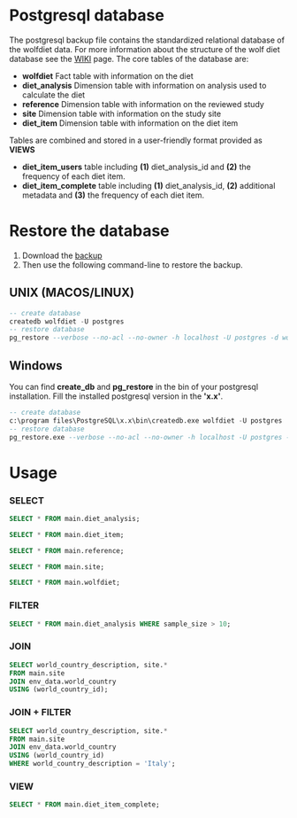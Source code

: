 # Postgresql database  

The postgresql backup file contains the standardized relational database of the wolfdiet data. 
For more information about the structure of the wolf diet database see the [WIKI](https://github.com/andreacorra/WolfDiet/wiki) page. The core tables of the database are: 


  * **wolfdiet** Fact table with information on the diet
  * **diet_analysis** Dimension table with information on analysis used to calculate the diet
  * **reference** Dimension table with information on the reviewed study
  * **site** Dimension table with information on the study site
  * **diet_item** Dimension table with information on the diet item

Tables are combined and stored in a user-friendly format provided as **VIEWS**
  * **diet_item_users** table including **(1)** diet_analysis_id and **(2)** the frequency of each diet item. 
  * **diet_item_complete** table including **(1)** diet_analysis_id, **(2)** additional metadata and **(3)** the frequency of each diet item. 

# Restore the database 

1. Download the [backup](https://github.com/andreacorra/wolfdiet/raw/master/data/wolfdiet_psql/wolfdiet_0-2-0.backup) 
2. Then use the following command-line to restore the backup.

## UNIX (MACOS/LINUX)
``` sql
-- create database
createdb wolfdiet -U postgres
-- restore database 
pg_restore --verbose --no-acl --no-owner -h localhost -U postgres -d wolfdiet ~/Downloads/wolfdiet_0-2-0.backup
``` 

## Windows
You can find **create_db** and **pg_restore** in the bin of your postgresql installation. Fill the installed postgresql version in the **'x.x'**.
``` sql
-- create database
c:\program files\PostgreSQL\x.x\bin\createdb.exe wolfdiet -U postgres
-- restore database 
pg_restore.exe --verbose --no-acl --no-owner -h localhost -U postgres -d wolfdiet ~\Downloads\wolfdiet_0-2-0.backup
``` 

# Usage


### SELECT 
``` sql
SELECT * FROM main.diet_analysis;

SELECT * FROM main.diet_item;

SELECT * FROM main.reference;

SELECT * FROM main.site;

SELECT * FROM main.wolfdiet;
``` 

### FILTER 
``` sql
SELECT * FROM main.diet_analysis WHERE sample_size > 10;
``` 

### JOIN 
``` sql
SELECT world_country_description, site.* 
FROM main.site 
JOIN env_data.world_country 
USING (world_country_id);
``` 

### JOIN + FILTER 
``` sql
SELECT world_country_description, site.* 
FROM main.site 
JOIN env_data.world_country 
USING (world_country_id)
WHERE world_country_description = 'Italy';
```

### VIEW 
``` sql
SELECT * FROM main.diet_item_complete;
``` 
